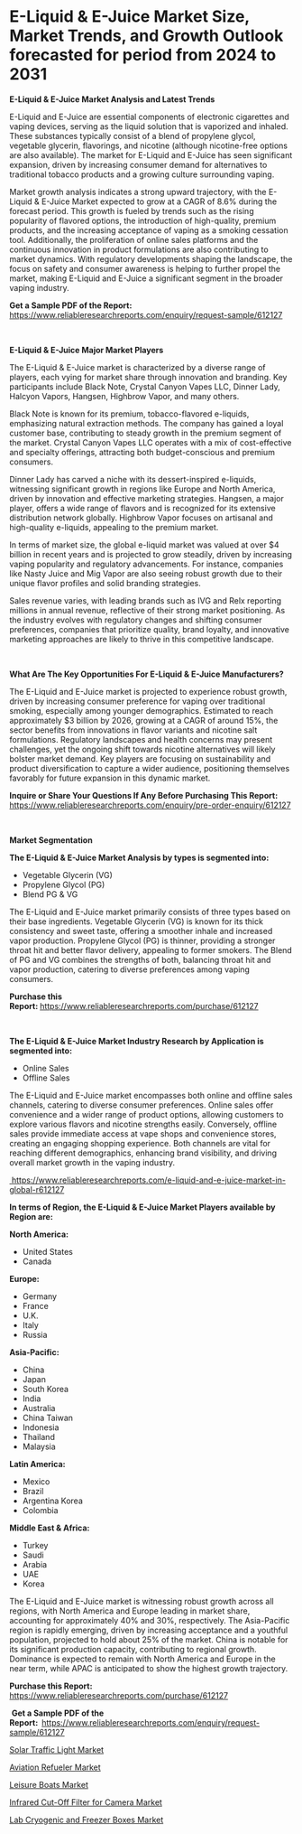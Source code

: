 <p><h1>E-Liquid & E-Juice Market Size, Market Trends, and Growth Outlook forecasted for period from 2024 to 2031</h1></p><p><strong>E-Liquid & E-Juice Market Analysis and Latest Trends</strong></p>
<p><p>E-Liquid and E-Juice are essential components of electronic cigarettes and vaping devices, serving as the liquid solution that is vaporized and inhaled. These substances typically consist of a blend of propylene glycol, vegetable glycerin, flavorings, and nicotine (although nicotine-free options are also available). The market for E-Liquid and E-Juice has seen significant expansion, driven by increasing consumer demand for alternatives to traditional tobacco products and a growing culture surrounding vaping.</p><p>Market growth analysis indicates a strong upward trajectory, with the E-Liquid & E-Juice Market expected to grow at a CAGR of 8.6% during the forecast period. This growth is fueled by trends such as the rising popularity of flavored options, the introduction of high-quality, premium products, and the increasing acceptance of vaping as a smoking cessation tool. Additionally, the proliferation of online sales platforms and the continuous innovation in product formulations are also contributing to market dynamics. With regulatory developments shaping the landscape, the focus on safety and consumer awareness is helping to further propel the market, making E-Liquid and E-Juice a significant segment in the broader vaping industry.</p></p>
<p><strong>Get a Sample PDF of the Report:&nbsp;</strong> <a href="https://www.reliableresearchreports.com/enquiry/request-sample/612127?utm_campaign=11&utm_medium=2&utm_source=Github&utm_content=ia&utm_term=10122024&utm_id=e-liquid-e-juice">https://www.reliableresearchreports.com/enquiry/request-sample/612127</a></p>
<p>&nbsp;</p>
<p><strong>E-Liquid & E-Juice Major Market Players</strong></p>
<p><p>The E-Liquid & E-Juice market is characterized by a diverse range of players, each vying for market share through innovation and branding. Key participants include Black Note, Crystal Canyon Vapes LLC, Dinner Lady, Halcyon Vapors, Hangsen, Highbrow Vapor, and many others.</p><p>Black Note is known for its premium, tobacco-flavored e-liquids, emphasizing natural extraction methods. The company has gained a loyal customer base, contributing to steady growth in the premium segment of the market. Crystal Canyon Vapes LLC operates with a mix of cost-effective and specialty offerings, attracting both budget-conscious and premium consumers.</p><p>Dinner Lady has carved a niche with its dessert-inspired e-liquids, witnessing significant growth in regions like Europe and North America, driven by innovation and effective marketing strategies. Hangsen, a major player, offers a wide range of flavors and is recognized for its extensive distribution network globally. Highbrow Vapor focuses on artisanal and high-quality e-liquids, appealing to the premium market.</p><p>In terms of market size, the global e-liquid market was valued at over $4 billion in recent years and is projected to grow steadily, driven by increasing vaping popularity and regulatory advancements. For instance, companies like Nasty Juice and Mig Vapor are also seeing robust growth due to their unique flavor profiles and solid branding strategies.</p><p>Sales revenue varies, with leading brands such as IVG and Relx reporting millions in annual revenue, reflective of their strong market positioning. As the industry evolves with regulatory changes and shifting consumer preferences, companies that prioritize quality, brand loyalty, and innovative marketing approaches are likely to thrive in this competitive landscape.</p></p>
<p>&nbsp;</p>
<p><strong>What Are The Key Opportunities For E-Liquid & E-Juice Manufacturers?</strong></p>
<p><p>The E-Liquid and E-Juice market is projected to experience robust growth, driven by increasing consumer preference for vaping over traditional smoking, especially among younger demographics. Estimated to reach approximately $3 billion by 2026, growing at a CAGR of around 15%, the sector benefits from innovations in flavor variants and nicotine salt formulations. Regulatory landscapes and health concerns may present challenges, yet the ongoing shift towards nicotine alternatives will likely bolster market demand. Key players are focusing on sustainability and product diversification to capture a wider audience, positioning themselves favorably for future expansion in this dynamic market.</p></p>
<p><strong>Inquire or Share Your Questions If Any Before Purchasing This Report:</strong> <a href="https://www.reliableresearchreports.com/enquiry/pre-order-enquiry/612127?utm_campaign=11&utm_medium=2&utm_source=Github&utm_content=ia&utm_term=10122024&utm_id=e-liquid-e-juice">https://www.reliableresearchreports.com/enquiry/pre-order-enquiry/612127</a></p>
<p>&nbsp;</p>
<p><strong>Market Segmentation</strong></p>
<p><strong>The E-Liquid & E-Juice Market Analysis by types is segmented into:</strong></p>
<p><ul><li>Vegetable Glycerin (VG)</li><li>Propylene Glycol (PG)</li><li>Blend PG & VG</li></ul></p>
<p><p>The E-Liquid and E-Juice market primarily consists of three types based on their base ingredients. Vegetable Glycerin (VG) is known for its thick consistency and sweet taste, offering a smoother inhale and increased vapor production. Propylene Glycol (PG) is thinner, providing a stronger throat hit and better flavor delivery, appealing to former smokers. The Blend of PG and VG combines the strengths of both, balancing throat hit and vapor production, catering to diverse preferences among vaping consumers.</p></p>
<p><strong>Purchase this Report:&nbsp;</strong><a href="https://www.reliableresearchreports.com/purchase/612127?utm_campaign=11&utm_medium=2&utm_source=Github&utm_content=ia&utm_term=10122024&utm_id=e-liquid-e-juice">https://www.reliableresearchreports.com/purchase/612127</a></p>
<p>&nbsp;</p>
<p><strong>The E-Liquid & E-Juice Market Industry Research by Application is segmented into:</strong></p>
<p><ul><li>Online Sales</li><li>Offline Sales</li></ul></p>
<p><p>The E-Liquid and E-Juice market encompasses both online and offline sales channels, catering to diverse consumer preferences. Online sales offer convenience and a wider range of product options, allowing customers to explore various flavors and nicotine strengths easily. Conversely, offline sales provide immediate access at vape shops and convenience stores, creating an engaging shopping experience. Both channels are vital for reaching different demographics, enhancing brand visibility, and driving overall market growth in the vaping industry.</p></p>
<p><a href="https://www.reliableresearchreports.com/e-liquid-and-e-juice-market-in-global-r612127?utm_campaign=11&utm_medium=2&utm_source=Github&utm_content=ia&utm_term=10122024&utm_id=e-liquid-e-juice">&nbsp;https://www.reliableresearchreports.com/e-liquid-and-e-juice-market-in-global-r612127</a></p>
<p><strong>In terms of Region, the E-Liquid & E-Juice Market Players available by Region are:</strong></p>
<p>
    <p> <strong> North America: </strong>
        <ul>
            <li>United States</li>
            <li>Canada</li>
        </ul>
        </p> 
    <p> <strong> Europe: </strong>
        <ul>
            <li>Germany</li>
            <li>France</li>
            <li>U.K.</li>
            <li>Italy</li>
            <li>Russia</li>
        </ul>
        </p> 
    <p> <strong> Asia-Pacific: </strong>
        <ul>
            <li>China</li>
            <li>Japan</li>
            <li>South Korea</li>
            <li>India</li>
            <li>Australia</li>
            <li>China Taiwan</li>
            <li>Indonesia</li>
            <li>Thailand</li>
            <li>Malaysia</li>
        </ul>
        </p> 
    <p> <strong> Latin America: </strong>
        <ul>
            <li>Mexico</li>
            <li>Brazil</li>
            <li>Argentina Korea</li>
            <li>Colombia</li>
        </ul>
        </p> 
    <p> <strong> Middle East & Africa: </strong>
        <ul>
            <li>Turkey</li>
            <li>Saudi</li>
            <li>Arabia</li>
            <li>UAE</li>
            <li>Korea</li>
        </ul>
    </p>
    </p>
<p><p>The E-Liquid and E-Juice market is witnessing robust growth across all regions, with North America and Europe leading in market share, accounting for approximately 40% and 30%, respectively. The Asia-Pacific region is rapidly emerging, driven by increasing acceptance and a youthful population, projected to hold about 25% of the market. China is notable for its significant production capacity, contributing to regional growth. Dominance is expected to remain with North America and Europe in the near term, while APAC is anticipated to show the highest growth trajectory.</p></p>
<p><strong>Purchase this Report: </strong><a href="https://www.reliableresearchreports.com/purchase/612127?utm_campaign=11&utm_medium=2&utm_source=Github&utm_content=ia&utm_term=10122024&utm_id=e-liquid-e-juice">https://www.reliableresearchreports.com/purchase/612127</a></p>
<p>&nbsp;<strong>Get a Sample PDF of the Report:&nbsp;&nbsp;</strong><a href="https://www.reliableresearchreports.com/enquiry/request-sample/612127?utm_campaign=11&utm_medium=2&utm_source=Github&utm_content=ia&utm_term=10122024&utm_id=e-liquid-e-juice">https://www.reliableresearchreports.com/enquiry/request-sample/612127</a></p>
<p><strong></strong></p>
<p><p><a href="https://www.linkedin.com/pulse/solar-traffic-light-market-size-industry-outlook-detailed-qhj9e?utm_campaign=11&utm_medium=2&utm_source=Github&utm_content=ia&utm_term=10122024&utm_id=e-liquid-e-juice">Solar Traffic Light Market</a></p><p><a href="https://www.linkedin.com/pulse/comprehensive-assessment-aviation-refueler-markets-cuu1e?utm_campaign=11&utm_medium=2&utm_source=Github&utm_content=ia&utm_term=10122024&utm_id=e-liquid-e-juice">Aviation Refueler Market</a></p><p><a href="https://www.linkedin.com/pulse/comprehensive-review-leisure-boats-market-includingmarket-gv1se?utm_campaign=11&utm_medium=2&utm_source=Github&utm_content=ia&utm_term=10122024&utm_id=e-liquid-e-juice">Leisure Boats Market</a></p><p><a href="https://github.com/mahnoor2003/Market-Research-Report-List-6/blob/main/infrared-cut-off-filter-for-camera-market.md?utm_campaign=11&utm_medium=2&utm_source=Github&utm_content=ia&utm_term=10122024&utm_id=e-liquid-e-juice">Infrared Cut-Off Filter for Camera Market</a></p><p><a href="https://github.com/ygfu6u/Market-Research-Report-List-1/blob/main/lab-cryogenic-and-freezer-boxes-market.md?utm_campaign=11&utm_medium=2&utm_source=Github&utm_content=ia&utm_term=10122024&utm_id=e-liquid-e-juice">Lab Cryogenic and Freezer Boxes Market</a></p></p>